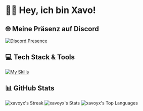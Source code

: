 # 👋🏼 Hey, ich bin Xavo!
## 🌐 Meine Präsenz auf Discord

[![Discord Presence](https://lanyard.cnrad.dev/api/1314991090616766564)](https://discord.com/users/1314991090616766564)

## 💻 Tech Stack & Tools

[![My Skills](https://skillicons.dev/icons?i=python,nodejs,pycharm,webstorm,discord)](https://skillicons.dev)

## 📊 GitHub Stats
![xavoyx's Streak](https://github-readme-streak-stats.herokuapp.com/?user=xavoyx&theme=tokyonight&hide_border=false)
![xavoyx's Stats](https://github-readme-stats.vercel.app/api?username=xavoyx&theme=tokyonight&show_icons=true&hide_border=false&count_private=true)
![xavoyx's Top Languages](https://github-readme-stats.vercel.app/api/top-langs/?username=xavoyx&theme=tokyonight&show_icons=true&hide_border=false&layout=compact)

